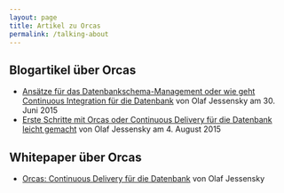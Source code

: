 ```yaml
---
layout: page
title: Artikel zu Orcas
permalink: /talking-about
---
```


## Blogartikel über Orcas

* [Ansätze für das Datenbankschema-Management oder wie geht Continuous Integration für die Datenbank](https://thecattlecrew.wordpress.com/2015/06/30/ansatze-fur-das-datenbankschema-management-oder-wie-geht-continuous-integration-fur-die-datenbank/) von Olaf Jessensky am 30. Juni 2015
* [Erste Schritte mit Orcas oder Continuous Delivery für die Datenbank leicht gemacht](https://thecattlecrew.wordpress.com/2015/08/04/erste-schritte-mit-orcas-oder-continuous-delivery-fuer-die-datenbank-leicht-gemacht/) von Olaf Jessensky am 4. August 2015

## Whitepaper über Orcas

* [Orcas: Continuous Delivery für die Datenbank](http://www.opitz-consulting.com/fileadmin/redaktion/veroeffentlichungen/whitepaper/whitepaper-orcas_sicher.pdf) von Olaf Jessensky
